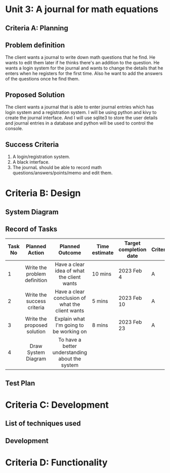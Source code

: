 # Unit 3: A journal for math equations

## Criteria A: Planning

## Problem definition
The client wants a journal to write down math questions that he find. He wants to edit them later if he thinks there's an addition to the question. He wants a login system for the journal and wants to change the details that he enters when he registers for the first time. Also he want to add the answers of the questions once he find them.

## Proposed Solution
The client wants a journal that is able to enter journal entries which has login system and a registration system. I will be using python and kivy to create the journal interface. And I will use sqlite3 to store the user details and journal entries in a database and python will be used to control the console.

## Success Criteria
1. A login/registration system.
2. A black interface.
3. The journaL should be able to record math questions/answers/points/memo and edit them.


# Criteria B: Design

## System Diagram

## Record of Tasks
| Task No |        Planned Action        |                  Planned Outcome                 | Time estimate | Target completion date | Criterion |
|---------|:----------------------------:|:------------------------------------------------:|---------------|------------------------|-----------|
| 1       | Write the problem definition | Have a clear idea of what the client wants       | 10 mins       | 2023 Feb 4             | A         |
| 2       | Write the success criteria   | Have a clear conclusion of what the client wants | 5 mins        | 2023 Feb 10            | A         |
| 3       | Write the proposed solution  | Explain what I'm going to be working on          | 8 mins        | 2023 Feb 23            | A         |
| 4       | Draw System Diagram          | To have a better understanding about the system  |               |                        |           |

## Test Plan

# Criteria C: Development

## List of techniques used

## Development


# Criteria D: Functionality
